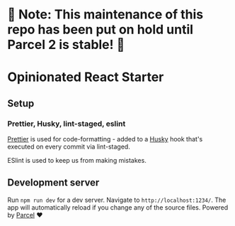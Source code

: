 # 🚧 Note: This maintenance of this repo has been put on hold until Parcel 2 is stable! 🚧

# Opinionated React Starter

## Setup

### Prettier, Husky, lint-staged, eslint

[Prettier](https://github.com/prettier/prettier) is used for code-formatting - added to a [Husky](https://github.com/typicode/husky) hook that's executed on every commit via lint-staged.

ESlint is used to keep us from making mistakes.

## Development server

Run `npm run dev` for a dev server. Navigate to `http://localhost:1234/`. The app will automatically reload if you change any of the source files. Powered by [Parcel](https://github.com/parcel-bundler/parcel) ❤️
